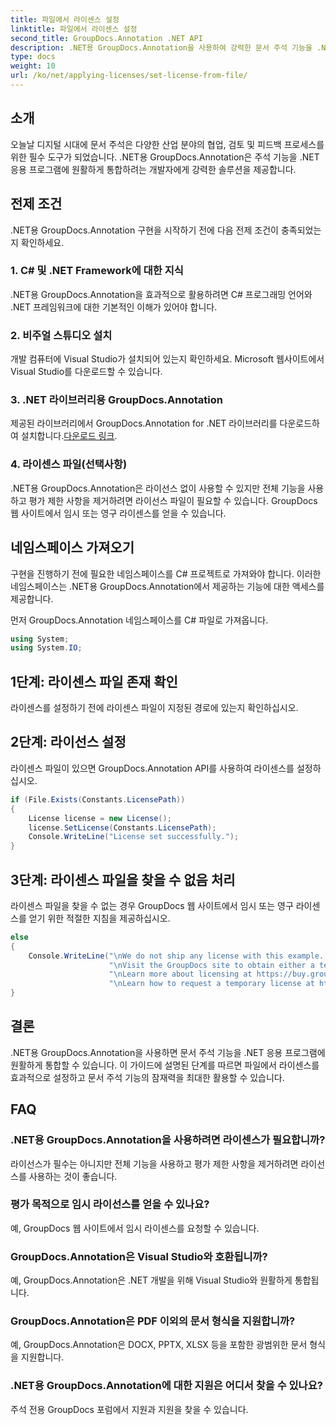 ```yaml
---
title: 파일에서 라이센스 설정
linktitle: 파일에서 라이센스 설정
second_title: GroupDocs.Annotation .NET API
description: .NET용 GroupDocs.Annotation을 사용하여 강력한 문서 주석 기능을 .NET 응용 프로그램에 원활하게 통합하세요.
type: docs
weight: 10
url: /ko/net/applying-licenses/set-license-from-file/
---
```

## 소개
오늘날 디지털 시대에 문서 주석은 다양한 산업 분야의 협업, 검토 및 피드백 프로세스를 위한 필수 도구가 되었습니다. .NET용 GroupDocs.Annotation은 주석 기능을 .NET 응용 프로그램에 원활하게 통합하려는 개발자에게 강력한 솔루션을 제공합니다.
## 전제 조건
.NET용 GroupDocs.Annotation 구현을 시작하기 전에 다음 전제 조건이 충족되었는지 확인하세요.
### 1. C# 및 .NET Framework에 대한 지식
.NET용 GroupDocs.Annotation을 효과적으로 활용하려면 C# 프로그래밍 언어와 .NET 프레임워크에 대한 기본적인 이해가 있어야 합니다.
### 2. 비주얼 스튜디오 설치
개발 컴퓨터에 Visual Studio가 설치되어 있는지 확인하세요. Microsoft 웹사이트에서 Visual Studio를 다운로드할 수 있습니다.
### 3. .NET 라이브러리용 GroupDocs.Annotation
 제공된 라이브러리에서 GroupDocs.Annotation for .NET 라이브러리를 다운로드하여 설치합니다.[다운로드 링크](https://releases.groupdocs.com/annotation/net/).
### 4. 라이센스 파일(선택사항)
.NET용 GroupDocs.Annotation은 라이선스 없이 사용할 수 있지만 전체 기능을 사용하고 평가 제한 사항을 제거하려면 라이선스 파일이 필요할 수 있습니다. GroupDocs 웹 사이트에서 임시 또는 영구 라이센스를 얻을 수 있습니다.

## 네임스페이스 가져오기
구현을 진행하기 전에 필요한 네임스페이스를 C# 프로젝트로 가져와야 합니다. 이러한 네임스페이스는 .NET용 GroupDocs.Annotation에서 제공하는 기능에 대한 액세스를 제공합니다.

먼저 GroupDocs.Annotation 네임스페이스를 C# 파일로 가져옵니다.
```csharp
using System;
using System.IO;
```
## 1단계: 라이센스 파일 존재 확인
라이센스를 설정하기 전에 라이센스 파일이 지정된 경로에 있는지 확인하십시오.
## 2단계: 라이선스 설정
라이센스 파일이 있으면 GroupDocs.Annotation API를 사용하여 라이센스를 설정하십시오.
```csharp
if (File.Exists(Constants.LicensePath))
{
    License license = new License();
    license.SetLicense(Constants.LicensePath);
    Console.WriteLine("License set successfully.");
}
```
## 3단계: 라이센스 파일을 찾을 수 없음 처리
라이센스 파일을 찾을 수 없는 경우 GroupDocs 웹 사이트에서 임시 또는 영구 라이센스를 얻기 위한 적절한 지침을 제공하십시오.
```csharp
else
{
    Console.WriteLine("\nWe do not ship any license with this example. " +
                      "\nVisit the GroupDocs site to obtain either a temporary or permanent license. " +
                      "\nLearn more about licensing at https://buy.groupdocs.com/faqs/licensing. " +
                      "\nLearn how to request a temporary license at https://buy.groupdocs.com/temporary-license.");
}
```

## 결론
.NET용 GroupDocs.Annotation을 사용하면 문서 주석 기능을 .NET 응용 프로그램에 원활하게 통합할 수 있습니다. 이 가이드에 설명된 단계를 따르면 파일에서 라이센스를 효과적으로 설정하고 문서 주석 기능의 잠재력을 최대한 활용할 수 있습니다.
## FAQ
### .NET용 GroupDocs.Annotation을 사용하려면 라이센스가 필요합니까?
라이선스가 필수는 아니지만 전체 기능을 사용하고 평가 제한 사항을 제거하려면 라이선스를 사용하는 것이 좋습니다.
### 평가 목적으로 임시 라이선스를 얻을 수 있나요?
예, GroupDocs 웹 사이트에서 임시 라이센스를 요청할 수 있습니다.
### GroupDocs.Annotation은 Visual Studio와 호환됩니까?
예, GroupDocs.Annotation은 .NET 개발을 위해 Visual Studio와 원활하게 통합됩니다.
### GroupDocs.Annotation은 PDF 이외의 문서 형식을 지원합니까?
예, GroupDocs.Annotation은 DOCX, PPTX, XLSX 등을 포함한 광범위한 문서 형식을 지원합니다.
### .NET용 GroupDocs.Annotation에 대한 지원은 어디서 찾을 수 있나요?
주석 전용 GroupDocs 포럼에서 지원과 지원을 찾을 수 있습니다.